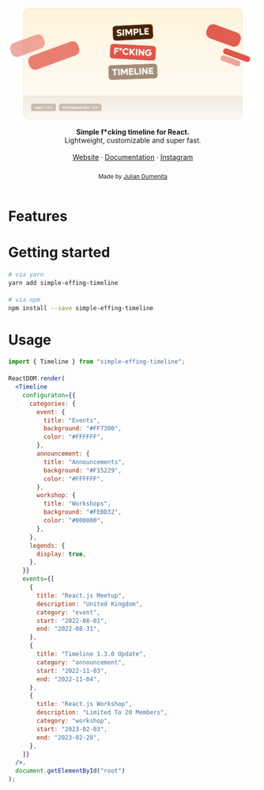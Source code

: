 <a href="https://github.com/juliangumenita/simple-effing-timeline"><img alt="simple-effing-timeline" src="https://raw.githubusercontent.com/juliangumenita/simple-effing-timeline/main/src/Demo/Assets/Header.svg"/></a>
<br />
<div align="center"><strong>Simple f*cking timeline for React.</strong></div>
<div align="center">Lightweight, customizable and super fast.</div>
<br />
<div align="center">
<a href="https://gumenita.com/">Website</a>
<span> · </span>
<a href="https://github.com/juliangumenita/simple-effing-timeline">Documentation</a>
<span> · </span>
<a href="https://www.instagram.com/juliangumenita/">Instagram</a>
</div>
<br />
<div align="center">
  <sub>Made by <a href="https://gumenita.com/">Julian Gumenita</a>‍</sub>
</div>
<br />

# Features

# Getting started

```bash
# via yarn
yarn add simple-effing-timeline

# via npm
npm install --save simple-effing-timeline
```

# Usage

```jsx
import { Timeline } from "simple-effing-timeline";

ReactDOM.render(
  <Timeline
    configuraton={{
      categories: {
        event: {
          title: "Events",
          background: "#FF7300",
          color: "#FFFFFF",
        },
        announcement: {
          title: "Announcements",
          background: "#F15229",
          color: "#FFFFFF",
        },
        workshop: {
          title: "Workshops",
          background: "#FEBD32",
          color: "#000000",
        },
      },
      legends: {
        display: true,
      },
    }}
    events={[
      {
        title: "React.js Meetup",
        description: "United Kingdom",
        category: "event",
        start: "2022-08-01",
        end: "2022-08-31",
      },
      {
        title: "Timeline 1.3.0 Update",
        category: "announcement",
        start: "2022-11-03",
        end: "2022-11-04",
      },
      {
        title: "React.js Workshop",
        description: "Limited To 20 Members",
        category: "workshop",
        start: "2023-02-03",
        end: "2023-02-28",
      },
    ]}
  />,
  document.getElementById("root")
);
```
